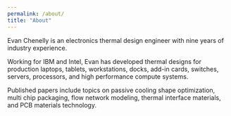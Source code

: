 ```yaml
---
permalink: /about/
title: "About"
---
```


Evan Chenelly is an electronics thermal design engineer with nine years of industry experience.

Working for IBM and Intel, Evan has developed thermal designs for production laptops, tablets, workstations, docks, add-in cards, switches, servers, processors, and high performance compute systems.

Published papers include topics on passive cooling shape optimization, multi chip packaging, flow network modeling, thermal interface materials, and PCB materials technology.
